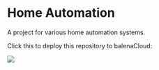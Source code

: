 # Home Automation
A project for various home automation systems.

Click this to deploy this repository to balenaCloud:

[![](https://balena.io/deploy.svg)](https://dashboard.balena-cloud.com/deploy?repoUrl=https://github.com/mario-r99/home-automation)
